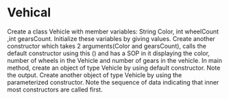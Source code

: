 # Vehical
Create a class Vehicle with member variables: String Color, int wheelCount ,int gearsCount. Initialize these variables by giving values. Create another constructor which takes 2 arguments(Color and gearsCount), calls the default constructor using this () and has a SOP in it displaying the color, number of wheels in the Vehicle and number of gears in the vehicle. In main method, create an object of type Vehicle by using default constructor. Note the output. Create another object of type Vehicle by using the parameterized constructor. Note the sequence of data indicating that inner most constructors are called first.
